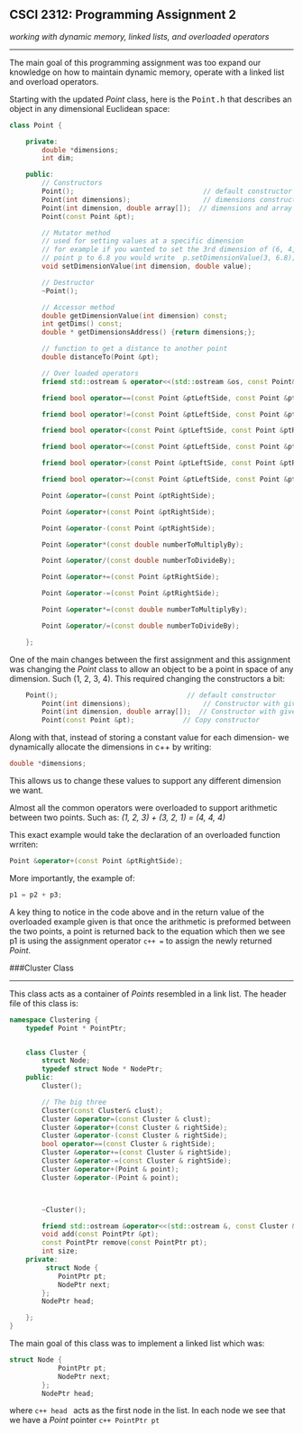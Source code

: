 ## CSCI 2312: Programming Assignment 2

_working with dynamic memory, linked lists, and overloaded operators_

***

The main goal of this programming assignment was too expand our knowledge on how to maintain dynamic memory, operate with a linked list and overload operators.

Starting with the updated _Point_ class, here is the <tt>Point.h</tt> that describes an object in any dimensional Euclidean space:

```c++
class Point {

    private:
        double *dimensions;
        int dim;

    public:
        // Constructors
        Point();                                // default constructor
        Point(int dimensions);                  // dimensions constructor
        Point(int dimension, double array[]);  // dimensions and array constructor
        Point(const Point &pt);

        // Mutator method
        // used for setting values at a specific dimension
        // for example if you wanted to set the 3rd dimension of (6, 4, 9) of
        // point p to 6.8 you would write  p.setDimensionValue(3, 6.8);
        void setDimensionValue(int dimension, double value);

        // Destructor
        ~Point();

        // Accessor method
        double getDimensionValue(int dimension) const;
        int getDims() const;
        double * getDimensionsAddress() {return dimensions;};

        // function to get a distance to another point
        double distanceTo(Point &pt);

        // Over loaded operators
        friend std::ostream & operator<<(std::ostream &os, const Point& pt);

        friend bool operator==(const Point &ptLeftSide, const Point &ptRightSide);

        friend bool operator!=(const Point &ptLeftSide, const Point &ptRightSide);

        friend bool operator<(const Point &ptLeftSide, const Point &ptRightSide);

        friend bool operator<=(const Point &ptLeftSide, const Point &ptRightSide);

        friend bool operator>(const Point &ptLeftSide, const Point &ptRightSide);

        friend bool operator>=(const Point &ptLeftSide, const Point &ptRightSide);

        Point &operator=(const Point &ptRightSide);

        Point &operator+(const Point &ptRightSide);

        Point &operator-(const Point &ptRightSide);

        Point &operator*(const double numberToMultiplyBy);

        Point &operator/(const double numberToDivideBy);

        Point &operator+=(const Point &ptRightSide);

        Point &operator-=(const Point &ptRightSide);

        Point &operator*=(const double numberToMultiplyBy);

        Point &operator/=(const double numberToDivideBy);

    };
```
One of the main changes between the first assignment and this assignment was changing the _Point_ class to allow an object to be a point in space of any dimension.  Such (1, 2, 3, 4). 
This required changing the constructors a bit:
```c++
	Point();                                // default constructor
        Point(int dimensions);                  // Constructor with given dimensions size
        Point(int dimension, double array[]);  // Constructor with given dimension size and array of values
        Point(const Point &pt);		       // Copy constructor
```
Along with that, instead of storing a constant value for each dimension- we dynamically allocate the dimensions in c++ by writing:
```c++
double *dimensions;
```
This allows us to change these values to support any different dimension we want.

Almost all the common operators were overloaded to support arithmetic between two points.  Such as:
_(1, 2, 3) + (3, 2, 1) = (4, 4, 4)_

This exact example would take the declaration of an overloaded function wrriten:
```c++
Point &operator+(const Point &ptRightSide);
```
More importantly, the example of:
```c++
p1 = p2 + p3;
```
A key thing to notice in the code above and in the return value of the overloaded example given is that once the arithmetic is preformed between the two points, a point is returned back to the equation which then we see p1 is using the assignment operator ```c++ =``` to assign the newly returned _Point_.

###Cluster Class
***
This class acts as a container of _Points_ resembled in a link list.  The header file of this class is:
```c++
namespace Clustering {
    typedef Point * PointPtr;


    class Cluster {
        struct Node;
        typedef struct Node * NodePtr;
    public:
        Cluster();

        // The big three
        Cluster(const Cluster& clust);
        Cluster &operator=(const Cluster & clust);
        Cluster &operator+(const Cluster & rightSide);
        Cluster &operator-(const Cluster & rightSide);
        bool operator==(const Cluster & rightSide);
        Cluster &operator+=(const Cluster & rightSide);
        Cluster &operator-=(const Cluster & rightSide);
        Cluster &operator+(Point & point);
        Cluster &operator-(Point & point);



        ~Cluster();

        friend std::ostream &operator<<(std::ostream &, const Cluster &);
        void add(const PointPtr &pt);
        const PointPtr remove(const PointPtr pt);
        int size;
    private:
         struct Node {
            PointPtr pt;
            NodePtr next;
        };
        NodePtr head;

    };
}
```
The main goal of this class was to implement a linked list which was:
```c++
struct Node {
            PointPtr pt;
            NodePtr next;
        };
        NodePtr head;
```
where ```c++ head ``` acts as the first node in the list.  In each node we see that we have a _Point_ pointer ```c++ PointPtr pt```
